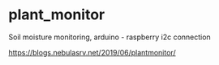 # plant_monitor
Soil moisture monitoring, arduino - raspberry i2c connection

https://blogs.nebulasrv.net/2019/06/plantmonitor/
